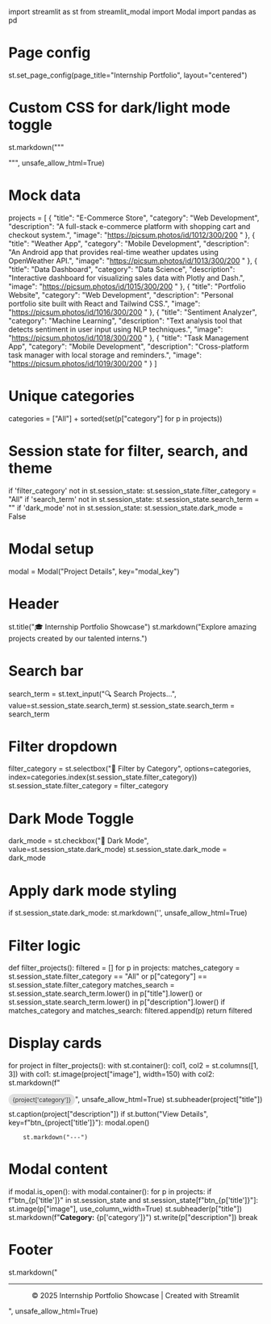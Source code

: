 import streamlit as st
from streamlit_modal import Modal
import pandas as pd

# Page config
st.set_page_config(page_title="Internship Portfolio", layout="centered")

# Custom CSS for dark/light mode toggle
st.markdown("""
<style>
    .project-card {
        border: 1px solid #ccc;
        border-radius: 8px;
        padding: 10px;
        margin-bottom: 15px;
        transition: box-shadow 0.3s ease;
    }
    .project-card:hover {
        box-shadow: 0 4px 10px rgba(0,0,0,0.1);
    }
    .chip {
        background-color: #e0e0e0;
        color: #333;
        padding: 4px 8px;
        border-radius: 12px;
        font-size: 12px;
        display: inline-block;
        margin-bottom: 8px;
    }
    .dark .chip {
        background-color: #444;
        color: #ddd;
    }
</style>
""", unsafe_allow_html=True)

# Mock data
projects = [
    {
        "title": "E-Commerce Store",
        "category": "Web Development",
        "description": "A full-stack e-commerce platform with shopping cart and checkout system.",
        "image": "https://picsum.photos/id/1012/300/200 "
    },
    {
        "title": "Weather App",
        "category": "Mobile Development",
        "description": "An Android app that provides real-time weather updates using OpenWeather API.",
        "image": "https://picsum.photos/id/1013/300/200 "
    },
    {
        "title": "Data Dashboard",
        "category": "Data Science",
        "description": "Interactive dashboard for visualizing sales data with Plotly and Dash.",
        "image": "https://picsum.photos/id/1015/300/200 "
    },
    {
        "title": "Portfolio Website",
        "category": "Web Development",
        "description": "Personal portfolio site built with React and Tailwind CSS.",
        "image": "https://picsum.photos/id/1016/300/200 "
    },
    {
        "title": "Sentiment Analyzer",
        "category": "Machine Learning",
        "description": "Text analysis tool that detects sentiment in user input using NLP techniques.",
        "image": "https://picsum.photos/id/1018/300/200 "
    },
    {
        "title": "Task Management App",
        "category": "Mobile Development",
        "description": "Cross-platform task manager with local storage and reminders.",
        "image": "https://picsum.photos/id/1019/300/200 "
    }
]

# Unique categories
categories = ["All"] + sorted(set(p["category"] for p in projects))

# Session state for filter, search, and theme
if 'filter_category' not in st.session_state:
    st.session_state.filter_category = "All"
if 'search_term' not in st.session_state:
    st.session_state.search_term = ""
if 'dark_mode' not in st.session_state:
    st.session_state.dark_mode = False

# Modal setup
modal = Modal("Project Details", key="modal_key")

# Header
st.title("🎓 Internship Portfolio Showcase")
st.markdown("Explore amazing projects created by our talented interns.")

# Search bar
search_term = st.text_input("🔍 Search Projects...", value=st.session_state.search_term)
st.session_state.search_term = search_term

# Filter dropdown
filter_category = st.selectbox("📁 Filter by Category", options=categories, index=categories.index(st.session_state.filter_category))
st.session_state.filter_category = filter_category

# Dark Mode Toggle
dark_mode = st.checkbox("🌙 Dark Mode", value=st.session_state.dark_mode)
st.session_state.dark_mode = dark_mode

# Apply dark mode styling
if st.session_state.dark_mode:
    st.markdown('<style class="dark"></style>', unsafe_allow_html=True)

# Filter logic
def filter_projects():
    filtered = []
    for p in projects:
        matches_category = st.session_state.filter_category == "All" or p["category"] == st.session_state.filter_category
        matches_search = st.session_state.search_term.lower() in p["title"].lower() or st.session_state.search_term.lower() in p["description"].lower()
        if matches_category and matches_search:
            filtered.append(p)
    return filtered

# Display cards
for project in filter_projects():
    with st.container():
        col1, col2 = st.columns([1, 3])
        with col1:
            st.image(project["image"], width=150)
        with col2:
            st.markdown(f"<div class='chip'>{project['category']}</div>", unsafe_allow_html=True)
            st.subheader(project["title"])
            st.caption(project["description"])
            if st.button("View Details", key=f"btn_{project['title']}"):
                modal.open()

        st.markdown("---")

# Modal content
if modal.is_open():
    with modal.container():
        for p in projects:
            if f"btn_{p['title']}" in st.session_state and st.session_state[f"btn_{p['title']}"]:
                st.image(p["image"], use_column_width=True)
                st.subheader(p["title"])
                st.markdown(f"**Category:** {p['category']}")
                st.write(p["description"])
                break

# Footer
st.markdown("<hr><p style='text-align:center;'>© 2025 Internship Portfolio Showcase | Created with Streamlit</p>", unsafe_allow_html=True)
